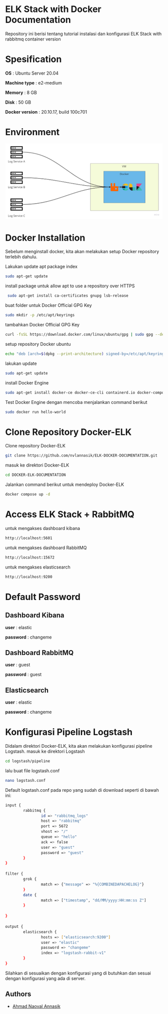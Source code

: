 ﻿# ELK Stack with Docker Documentation

Repository ini berisi tentang tutorial instalasi dan konfigurasi ELK Stack with rabbitmq container version

# Spesification

**OS** : Ubuntu Server 20.04

**Machine type** : e2-medium

**Memory** : 8 GB

**Disk** : 50 GB

**Docker version** : 20.10.17, build 100c701

# Environment

![App Screenshot](./image/envi.jpg)

# Docker Installation

Sebelum menginstall docker, kita akan melakukan setup Docker repository terlebih dahulu.

Lakukan update apt package index

```bash
sudo apt-get update
```

install package untuk allow apt to use a repository over HTTPS

```bash
 sudo apt-get install ca-certificates gnupg lsb-release
```

buat folder untuk Docker Official GPG Key

```bash
sudo mkdir -p /etc/apt/keyrings
```

tambahkan Docker Official GPG Key

```bash
curl -fsSL https://download.docker.com/linux/ubuntu/gpg | sudo gpg --dearmor -o /etc/apt/keyrings/docker.gpg
```

setup repository Docker ubuntu

```bash
echo "deb [arch=$(dpkg --print-architecture) signed-by=/etc/apt/keyrings/docker.gpg] https://download.docker.com/linux/ubuntu $(lsb_release -cs) stable" | sudo tee /etc/apt/sources.list.d/docker.list > /dev/null
```

lakukan update

```bash
sudo apt-get update
```

install Docker Engine

```bash
sudo apt-get install docker-ce docker-ce-cli containerd.io docker-compose-plugin
```

Test Docker Engine dengan mencoba menjalankan command berikut

```bash
sudo docker run hello-world
```

# Clone Repository Docker-ELK

Clone repository Docker-ELK

```bash
git clone https://github.com/nvlannasik/ELK-DOCKER-DOCUMENTATION.git
```

masuk ke direktori Docker-ELK

```bash
cd DOCKER-ELK-DOCUMENTATION
```

Jalankan command berikut untuk mendeploy Docker-ELK

```bash
docker compose up -d
```

# Access ELK Stack + RabbitMQ

untuk mengakses dashboard kibana

```bash
http://localhost:5601
```

untuk mengakses dashboard RabbitMQ

```bash
http://localhost:15672
```

untuk mengakses elasticsearch

```bash
http://localhost:9200
```

# Default Password

## Dashboard Kibana

**user** : elastic

**password** : changeme

## Dashboard RabbitMQ

**user** : guest

**password** : guest

## Elasticsearch

**user** : elastic

**password** : changeme

# Konfigurasi Pipeline Logstash

Didalam direktori Docker-ELK, kita akan melakukan konfigurasi pipeline Logstash.
masuk ke direktori Logstash

```bash
cd logstash/pipeline
```

lalu buat file logstash.conf

```bash
nano logstash.conf
```

Default logstash.conf pada repo yang sudah di download seperti di bawah ini:

```bash
input {
        rabbitmq {
                id => "rabbitmq_logs"
                host => "rabbitmq"
                port => 5672
                vhost => "/"
                queue => "hello"
                ack => false
                user => "guest"
                password => "guest"
        }
}

filter {
        grok {
                match => {"message" => "%{COMBINEDAPACHELOG}"}
        }
        date {
                match => ["timestamp", "dd/MM/yyyy:HH:mm:ss Z"]
        }

}

output {
        elasticsearch {
                hosts => ["elasticsearch:9200"]
                user => "elastic"
                password => "changeme"
                index => "logstash-rabbit-v1"
        }
}
```

Silahkan di sesuaikan dengan konfigurasi yang di butuhkan dan sesuai dengan konfigurasi yang ada di server.

## Authors

- [Ahmad Naoval Annasik](https://www.github.com/octokatherine)
